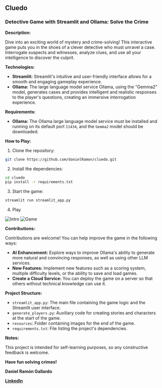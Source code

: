 ## Cluedo

### Detective Game with Streamlit and Ollama: Solve the Crime

**Description:**

Dive into an exciting world of mystery and crime-solving! This interactive game puts you in the shoes of a clever detective who must unravel a case. Interrogate suspects and witnesses, analyze clues, and use all your intelligence to discover the culprit.

**Technologies:**

* **Streamlit:** Streamlit's intuitive and user-friendly interface allows for a smooth and engaging gameplay experience.
* **Ollama:** The large language model service Ollama, using the "Gemma2" model, generates cases and provides intelligent and realistic responses to the player's questions, creating an immersive interrogation experience.

**Requirements:**

* **Ollama:** The Ollama large language model service must be installed and running on its default port `11434`, and the `Gemma2` model should be downloaded.

**How to Play:**
1. Clone the repository:
```bash
git clone https://github.com/danielRamon/cluedo.git
```
2. Install the dependencies:
```bash
cd cluedo
pip install -r requirements.txt
```
3. Start the game:
```bash
streamlit run streamlit_app.py
```

4. Play

![Intro](./resources/intro_readme.gif)
![Game](./resources/game_readme.gif)

**Contributions:**

Contributions are welcome! You can help improve the game in the following ways:

* **AI Enhancement:** Explore ways to improve Ollama's ability to generate more natural and convincing responses, as well as using other LLM services.
* **New Features:** Implement new features such as a scoring system, multiple difficulty levels, or the ability to save and load games.
* **Create a Cloud Service:** You can deploy the game on a server so that others without technical knowledge can use it.

**Project Structure:**

* `streamlit_app.py`: The main file containing the game logic and the Streamlit user interface.
* `generate_players.py`: Auxiliary code for creating stories and characters at the start of the game.
* `resources`: Folder containing images for the end of the game.
* `requirements.txt`: File listing the project's dependencies.

**Notes:**

This project is intended for self-learning purposes, so any constructive feedback is welcome.

**Have fun solving crimes!**

**Daniel Ramón Gallardo**

**[LinkedIn](https://www.linkedin.com/in/daniel-ramon-gallardo/)**
